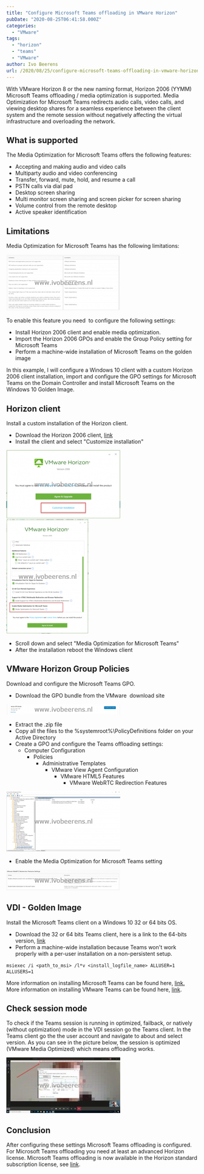 ```yaml
---
title: "Configure Microsoft Teams offloading in VMware Horizon"
pubDate: "2020-08-25T06:41:58.000Z"
categories: 
  - "VMware"
tags: 
  - "horizon"
  - "teams"
  - "VMware"
author: Ivo Beerens
url: /2020/08/25/configure-microsoft-teams-offloading-in-vmware-horizon/
---
```


With VMware Horizon 8 or the new naming format, Horizon 2006 (YYMM) Microsoft Teams offloading / media optimization is supported. Media Optimization for Microsoft Teams redirects audio calls, video calls, and viewing desktop shares for a seamless experience between the client system and the remote session without negatively affecting the virtual infrastructure and overloading the network.

## What is supported

The Media Optimization for Microsoft Teams offers the following features:

- Accepting and making audio and video calls
- Multiparty audio and video conferencing
- Transfer, forward, mute, hold, and resume a call
- PSTN calls via dial pad
- Desktop screen sharing
- Multi monitor screen sharing and screen picker for screen sharing
- Volume control from the remote desktop
- Active speaker identification

## Limitations

Media Optimization for Microsoft Teams has the following limitations:

[![](images/Limitations-300x148.png)](images/Limitations.png)

To enable this feature you need  to configure the following settings:
- Install Horizon 2006 client and enable media optimization.
- Import the Horizon 2006 GPOs and enable the Group Policy setting for Microsoft Teams
- Perform a machine-wide installation of Microsoft Teams on the golden image

In this example, I will configure a Windows 10 client with a custom Horizon 2006 client installation, import and configure the GPO settings for Microsoft Teams on the Domain Controller and install Microsoft Teams on the Windows 10 Golden Image.

## Horizon client

Install a custom installation of the Horizon client.

- Download the Horizon 2006 client, [link](https://my.VMware.com/en/web/VMware/downloads/info/slug/desktop_end_user_computing/VMware_horizon_clients/2006)
- Install the client and select "Customize installation"

[![](images/Customize-install-300x179.png)](images/Customize-install.png) [![](images/Horizon-Client-216x300.png)](https://www.ivobeerens.nl/wp-content/uploads/2020/08/Horizon-Client.png)

- Scroll down and select "Media Optimization for Microsoft Teams"
- After the installation reboot the Windows client

## VMware Horizon Group Policies

 Download and configure the Microsoft Teams GPO.

- Download the GPO bundle from the VMware  download site

[![](images/GPO-300x28.png)](images/GPO.png)

- Extract the .zip file
- Copy all the files to the %systemroot%\\PolicyDefinitions folder on your Active Directory
- Create a GPO and configure the Teams offloading settings:
    - Computer Configuration
        - Policies
            - Administrative Templates
                - VMware View Agent Configuration
                    - VMware HTML5 Features
                        - VMware WebRTC Redirection Features

[![](images/ADMX-300x158.png)](images/ADMX.png)

- Enable the Media Optimization for Microsoft Teams setting

[![](images/Settings-300x55.png)](images/Settings.png)

## VDI - Golden Image

Install the Microsoft Teams client on a Windows 10 32 or 64 bits OS.

- Download the 32 or 64 bits Teams client, here is a link to the 64-bits version, [link](https://statics.teams.cdn.office.net/production-windows-x64/1.3.00.21759/Teams_windows_x64.msi)
- Perform a machine-wide installation because Teams won't work properly with a per-user installation on a non-persistent setup.

```
msiexec /i <path_to_msi> /l*v <install_logfile_name> ALLUSER=1 ALLUSERS=1
```

More information on installing Microsoft Teams can be found here, [link.](https://docs.microsoft.com/en-us/microsoftteams/teams-for-vdi) More information on installing VMware Teams can be found here, [link](https://docs.VMware.com/en/VMware-Horizon/2006/horizon-remote-desktop-features/GUID-F68FA7BB-B08F-4EFF-9BB1-1F9FC71F8214.html).

## Check session mode

To check if the Teams session is running in optimized, failback, or natively (without optimization) mode in the VDI session go the Teams client. In the Teams client go the the user account and navigate to about and select version. As you can see in the picture below, the session is optimized (VMware Media Optimized) which means offloading works.

[![](images/Session-300x146.jpg)](images/Session.jpg)

## Conclusion

After configuring these settings Microsoft Teams offloading is configured. For Microsoft Teams offloading you need at least an advanced Horizon license. Microsoft Teams offloading is now available in the Horizon standard subscription license, see [link](https://www.VMware.com/content/dam/digitalmarketing/VMware/en/pdf/products/horizon/vmw-horizon-subscription-feature-comparison.pdf).